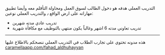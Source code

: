 التدريب العملي هدفه هو دخول الطالب لسوق العمل ومحاولة التأقلم معه وأيضا تطبيق مهاراته على ارض الواقع ٫ والتدريب العملي
نوعين:

* تدريب عادي مدته شهرين
* تدريب تعاوني مدته 6 اشهر وغالباً يكون منتهي بالتوظيف مع مكافأة شهرية

---

هذه مدونه تحتوي على تجارب الطلاب في التدريب العملي ننصحكم بالاطلاع عليها [caramellaapp.com/fahad_aldhuhayyan](https://caramellaapp.com/fahad_aldhuhayyan/)
